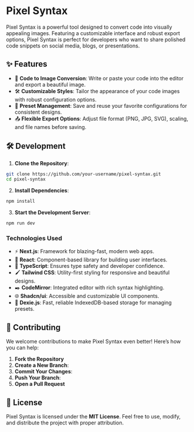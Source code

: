 # Pixel Syntax

Pixel Syntax is a powerful tool designed to convert code into visually appealing images. Featuring a customizable interface and robust export options, Pixel Syntax is perfect for developers who want to share polished code snippets on social media, blogs, or presentations.

## ✨ Features

- 🎨 **Code to Image Conversion**: Write or paste your code into the editor and export a beautiful image.
- 🛠 **Customizable Styles**: Tailor the appearance of your code images with robust configuration options.
- 💾 **Preset Management**: Save and reuse your favorite configurations for consistent designs.
- 📤 **Flexible Export Options**: Adjust file format (PNG, JPG, SVG), scaling, and file names before saving.

## 🛠 Development

1. **Clone the Repository**:

```bash
git clone https://github.com/your-username/pixel-syntax.git
cd pixel-syntax
```

2. **Install Dependencies**:

```bash
npm install
```

3. **Start the Development Server**:

```bash
npm run dev
```

### Technologies Used

- ⚡ **Next.js**: Framework for blazing-fast, modern web apps.
- 🎨 **React**: Component-based library for building user interfaces.
- 📏 **TypeScript**: Ensures type safety and developer confidence.
- 🖌 **Tailwind CSS**: Utility-first styling for responsive and beautiful designs.
- ✒️ **CodeMirror**: Integrated editor with rich syntax highlighting.
- 🌐 **Shadcn/ui**: Accessible and customizable UI components.
- 💾 **Dexie.js**: Fast, reliable IndexedDB-based storage for managing presets.

## 🤝 Contributing

We welcome contributions to make Pixel Syntax even better! Here’s how you can help:

1. **Fork the Repository**
2. **Create a New Branch**:
3. **Commit Your Changes**:
4. **Push Your Branch**:
5. **Open a Pull Request**

## 📜 License

Pixel Syntax is licensed under the **MIT License**. Feel free to use, modify, and distribute the project with proper attribution.
